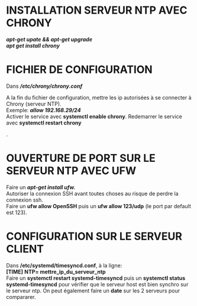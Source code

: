

# INSTALLATION SERVEUR NTP AVEC CHRONY
___apt-get upate && apt-get upgrade___  
___apt get install chrony___

# FICHIER DE CONFIGURATION  
Dans ___/etc/chrony/chrony.conf___   

A la fin du fichier de configuration, mettre les ip autorisées à se connecter à Chrony (serveur NTP).  
Exemple: ___allow 192.168.29/24___  
Activer le service avec __systemctl enable chrony__.
Redemarrer le service avec __systemctl restart chrony__

.
# OUVERTURE DE PORT SUR LE SERVEUR NTP AVEC UFW  
Faire un ___apt-get install ufw.___  
Autoriser la connexion SSH avant toutes choses au risque de perdre la connexion ssh.  
Faire un __ufw allow OpenSSH__ puis un __ufw allow 123/udp__ (le port par default est 123).

#  CONFIGURATION SUR LE SERVEUR CLIENT  
Dans __/etc/systemd/timesyncd.conf__, à la ligne:  
__[TIME]__
__NTP= mettre_ip_du_serveur_ntp__  
Faire un __systemctl restart systemd-timesyncd__ puis un __systemctl status systemd-timesyncd__ pour vérifier que le serveur host est bien synchro sur le serveur ntp.
On peut également faire un __date__ sur les 2 serveurs pour compararer.
